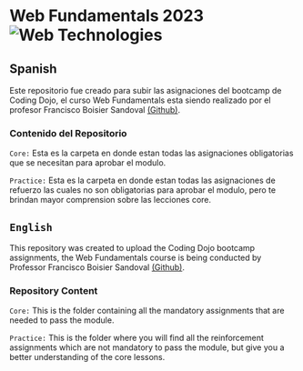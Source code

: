 # Web Fundamentals 2023 ![Web Technologies](https://user-images.githubusercontent.com/30186107/29488525-f55a69d0-84da-11e7-8a39-5476f663b5eb.png)
## Spanish 
Este repositorio fue creado para subir las asignaciones del bootcamp de Coding Dojo, el curso Web Fundamentals esta siendo realizado por el profesor Francisco Boisier Sandoval [(Github)](https://github.com/fboisier).
### Contenido del Repositorio
`Core:` Esta es la carpeta en donde estan todas las asignaciones obligatorias que se necesitan para aprobar el modulo.

`Practice:` Esta es la carpeta en donde estan todas las asignaciones de refuerzo las cuales no son obligatorias para aprobar el modulo, pero te brindan mayor comprension sobre las lecciones core.

## `English`
This repository was created to upload the Coding Dojo bootcamp assignments, the Web Fundamentals course is being conducted by Professor Francisco Boisier Sandoval [(Github)](https://github.com/fboisier).

### Repository Content

`Core:` This is the folder containing all the mandatory assignments that are needed to pass the module.

`Practice:` This is the folder where you will find all the reinforcement assignments which are not mandatory to pass the module, but give you a better understanding of the core lessons.
